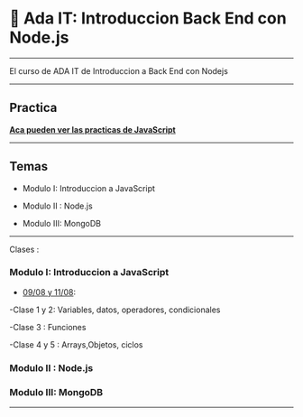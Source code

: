 # :book: Ada IT: Introduccion Back End con Node.js

---

El curso de ADA IT de Introduccion a Back End con Nodejs

---

## Practica

[**Aca pueden ver las practicas de JavaScript**](https://eugenia1984.github.io/ada-introduccion-back-node)

---

## Temas

- Modulo I: Introduccion a JavaScript

- Modulo II : Node.js

- Modulo III: MongoDB


---

Clases :

### Modulo I: Introduccion a JavaScript

- [09/08 y 11/08](https://github.com/eugenia1984/ada-introduccion-back-node/tree/main/modulo1/clase01): 

-Clase 1 y 2: Variables, datos, operadores, condicionales

-Clase 3 : Funciones

-Clase 4 y 5 : Arrays,Objetos, ciclos

###  Modulo II : Node.js

###  Modulo III: MongoDB

---

